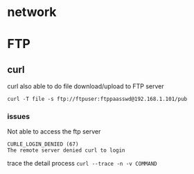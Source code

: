 network
==============================

# FTP
## curl
curl also able to do file download/upload to FTP server
```
curl -T file -s ftp://ftpuser:ftppaasswd@192.168.1.101/pub
```
### issues
Not able to access the ftp server
```
CURLE_LOGIN_DENIED (67)
The remote server denied curl to login
```

trace the detail process `curl --trace -n -v COMMAND`



